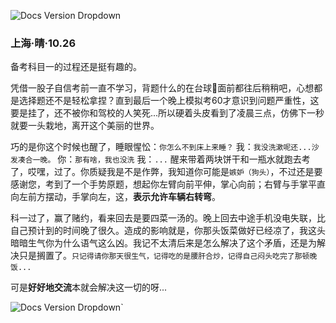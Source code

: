 ![Docs Version Dropdown](/img/tutorial/second.png)
### 上海·晴·10.26

备考科目一的过程还是挺有趣的。

凭借一股子自信考前一直不学习，背题什么的在台球🎱面前都往后稍稍吧，心想都是选择题还不是轻松拿捏？直到最后一个晚上模拟考60才意识到问题严重性，这要是挂了，还不被你和驾校的人笑死...所以硬着头皮看到了凌晨三点，仿佛下一秒就要一头栽地，离开这个美丽的世界。

巧的是你这个时候也醒了，睡眼惺忪：`你怎么不到床上来睡？`
我：`我没洗漱呢还...沙发凑合一晚。`
你：`那有啥，我也没洗`
我：`...`
醒来带着两块饼干和一瓶水就跑去考了，哎嘿，过了。你质疑我是不是作弊，我知道你可能是`嫉妒（狗头）`，不过还是要感谢您，考到了一个手势原题，想起你左臂向前平伸，掌心向前；右臂与手掌平直向左前方摆动，手掌向左，这，**表示允许车辆右转弯**。

科一过了，赢了赌约，看来回去是要四菜一汤的。晚上回去中途手机没电失联，比自己预计到的时间晚了很久。造成的影响就是，你那头饭菜做好已经凉了，我这头暗暗生气你为什么语气这么凶。我记不太清后来是怎么解决了这个矛盾，还是为解决只是搁置了。`只记得请你那天很生气，记得吃的是腰肝合炒，记得自己闷头吃完了那顿晚饭...`

可是**好好地交流**本就会解决这一切的呀...

![Docs Version Dropdown](/img/printing/youxi.jpg)`